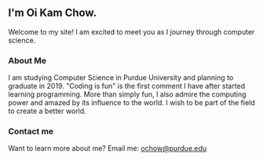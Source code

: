 ## I'm Oi Kam Chow.

Welcome to my site! I am excited to meet you as I journey through computer science.

### About Me

I am studying Computer Science in Purdue University and planning to graduate in 2019. "Coding is fun" is the first comment I have after started learning programming. More than simply fun, I also admire the computing power and amazed by its influence to the world. I wish to be part of the field to create a better world.  

### Contact me

Want to learn more about me? Email me: ochow@purdue.edu
